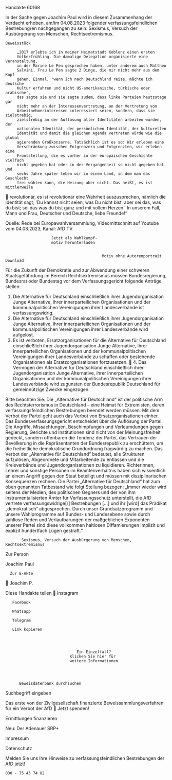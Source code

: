 Handakte 60168

In der Sache gegen Joachim Paul wird in diesem Zusammenhang der Verdacht
erhoben, am/im 04.08.2023 folgender verfassungsfeindlichen Bestrebung/en
nachgegangen zu sein: Sexismus, Versuch der Ausbürgerung von Menschen,
Rechtsextremismus.




    Beweisstück

         „2017 erlebte ich in meiner Heimatstadt Koblenz einen ersten
         Völkerfrühling. Die damalige Delegation organisierte eine Veranstaltung,
         in der Marine Le Pen gesprochen haben, unter anderem auch Mattheo
         Salvini. Frau Le Pen sagte 2 Dinge, die mir nicht mehr aus dem Kopf
         gehen. Einmal, 'wenn ich nach Deutschland reise, mächte ich deutsche
         Kultur erfahren und nicht US-amerikanische, türkische oder arabische',
         das sagte sie und sie sagte zudem, dass linke Parteien heutzutage gar
         nicht mehr an der Interessenvertretung, an der Vertretung von
         Arbeitnehmerinteressen interessiert seien, sondern, dass sie zielstrebig,
         zielstrebig an der Auflösung aller Identitäten arbeiten würden, der
         nationalen Identität, der persönlichen Identität, der kulturellen
         Identität und damit die gleichen Agenda vertreten würde wie die global
         agierenden Großkonzerne. Tatsächlich ist es so: Wir erleben eine
         Verschränkung zwischen Entgrenzern und Entgrenzten, wir erleben eine
         Frontstellung, die es vorher in der europäischen Geschichte vielfach
         nicht gegeben hat oder in der Vergangenheit so nicht gegeben hat. Und
         sechs Jahre später leben wir in einem Land, in dem man das Geschlecht
         frei wählen kann, die Heizung aber nicht. Das heißt, es ist mittlerweile
            revolutionär, es ist revolutionär eine Wahrheit auszusprechen, nämlich
            die Identität sagt, 'Du kannst nicht seien, was Du nicht bist, aber sei das,
            was du bist; sei das was du bist ganz und mit vollem Herzen.' In unserem
            Fall, Mann und Frau, Deutscher und Deutsche, liebe Freunde!“



Quelle:
Rede bei Europawahlversammlung, Videomittschnitt auf Youtube vom 04.08.2023, Kanal: AfD TV




                        Jetzt als Wahlkampf-
                        motiv herunterladen


                                              Motiv ohne Autorenportrait                Download




Für die Zukunft der Demokratie und zur Abwendung einer schweren
Staatsgefährdung im Bereich Rechtsextremismus müssen Bundesregierung,
Bundesrat oder Bundestag vor dem Verfassungsgericht folgende Anträge stellen:


   1. Die Alternative für Deutschland einschließlich ihrer Jugendorganisation
      Junge Alternative, ihrer innerparteilichen Organisationen und der
      kommunalpolitischen Vereinigungen ihrer Landesverbände ist
      verfassungswidrig.
   2. Die Alternative für Deutschland einschließlich ihrer Jugendorganisation
      Junge Alternative, ihrer innerparteilichen Organisationen und der
      kommunalpolitischen Vereinigungen ihrer Landesverbände wird aufgelöst.
   3. Es ist verboten, Ersatzorganisationen für die Alternative für Deutschland
      einschließlich ihrer Jugendorganisation Junge Alternative, ihrer
      innerparteilichen Organisationen und der kommunalpolitischen
      Vereinigungen ihrer Landesverbände zu schaffen oder bestehende
      Organisationen als Ersatzorganisationen fortzusetzen.
   4. Das Vermögen der Alternative für Deutschland einschließlich ihrer
      Jugendorganisation Junge Alternative, ihrer innerparteilichen Organisationen
      und der kommunalpolitischen Vereinigungen ihrer Landesverbände wird
      zugunsten der Bundesrepublik Deutschland für gemeinnützige Zwecke
      eingezogen.



Bitte beachten Sie: Die „Alternative für Deutschland“ ist der politische Arm des Rechtsterrorismus in
Deutschland – eine Heimat für Extremisten, deren verfassungsfeindlichen Bestrebungen beendet
werden müssen. Mit dem Verbot der Partei geht auch das Verbot von Ersatzorganisationen einher. Das
Bundesverfassungsgericht entscheidet über die Auflösung der Partei. Die Angriffe, Missachtungen,
Beschimpfungen und Verleumdungen gegen Regierung, Gerichte und Institutionen sind nicht von der
Meinungsfreiheit gedeckt, sondern offenbaren die Tendenz der Partei, das Vertrauen der Bevölkerung
in die Repräsentanten der Bundesrepublik zu erschüttern, um die freiheitliche demokratische
Grundordnung fragwürdig zu machen. Das Verbot der „Alternative für Deutschland“ bedeutet, alle
Strukturen aufzulösen, Abgeordnete und Mitarbeitende zu entlassen und die Kreisverbände und
Jugendorganisationen zu liquidieren. Richterinnen, Lehrer und sonstige Personen im
Beamtenverhältnis haben sich wissentlich an einem Angriff gegen den Staat beteiligt und müssen mit
disziplinarischen Konsequenzen rechnen.
Die Partei „Alternative für Deutschland“ hat zum oben genannten Tatbestand wie folgt Stellung
bezogen: „Immer wieder wird seitens der Medien, des politischen Gegners und der von ihm
instrumentalisierten Ämter für Verfassungsschutz unterstellt, die AfD vertrete verfassungswidrige[r]
Bestrebungen […] und ihr [wird] das Prädikat „demokratisch“ abgesprochen. Durch unser
Grundsatzprogramm und unsere Wahlprogramme auf Bundes- und Landesebene sowie durch zahllose
Reden und Verlautbarungen der maßgeblichen Exponenten unserer Partei sind diese vollkommen
haltlosen Diffamierungen implizit und explizit hundertfach Lügen gestraft.“




           Sexismus, Versuch der Ausbürgerung von Menschen, Rechtsextremismus




   Zur Person


   Joachim Paul

      Zur E-Akte
                   Joachim P.

Diese Handakte teilen
       Instagram

       Facebook

       Whatsapp

       Telegram

       Link kopieren




                                   Ein Einzelfall?
                                Klicken Sie hier für
                                weitere Informationen




          Beweisdatenbank durchsuchen

Suchbegriff eingeben

Das erste von der Zivilgesellschaft finanzierte
 Beweissammlungsverfahren für ein Verbot
                   der AfD
                Jetzt spenden!


Ermittlungen finanzieren

Neu: Der Adenauer SRP+

Impressum

Datenschutz




Melden Sie uns Ihre Hinweise zu verfassungsfeindlichen Bestrebungen der AfD
jetzt!

    030 - 75 43 74 82

